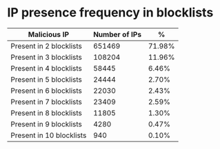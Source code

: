 # IP presence frequency in blocklists
| Malicious IP | Number of IPs | % |
|----|----|----|
| Present in 2 blocklists | 651469 | 71.98% |
| Present in 3 blocklists | 108204 | 11.96% |
| Present in 4 blocklists | 58445 | 6.46% |
| Present in 5 blocklists | 24444 | 2.70% |
| Present in 6 blocklists | 22030 | 2.43% |
| Present in 7 blocklists | 23409 | 2.59% |
| Present in 8 blocklists | 11805 | 1.30% |
| Present in 9 blocklists | 4280 | 0.47% |
| Present in 10 blocklists | 940 | 0.10% |
